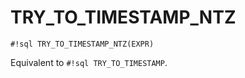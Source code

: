 # TRY_TO_TIMESTAMP_NTZ

`#!sql TRY_TO_TIMESTAMP_NTZ(EXPR)`

Equivalent to `#!sql TRY_TO_TIMESTAMP`.
